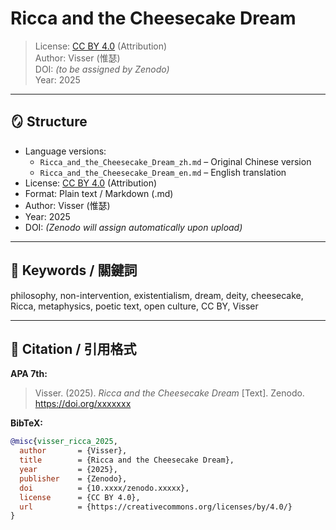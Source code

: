 # Ricca and the Cheesecake Dream

> License: [CC BY 4.0](https://creativecommons.org/licenses/by/4.0/) (Attribution)  
> Author: Visser (惟瑟)  
> DOI: *(to be assigned by Zenodo)*  
> Year: 2025  

---

## 🪞 Structure

- Language versions:
  - `Ricca_and_the_Cheesecake_Dream_zh.md` – Original Chinese version  
  - `Ricca_and_the_Cheesecake_Dream_en.md` – English translation  
- License: [CC BY 4.0](https://creativecommons.org/licenses/by/4.0/) (Attribution)  
- Format: Plain text / Markdown (.md)  
- Author: Visser (惟瑟)  
- Year: 2025  
- DOI: *(Zenodo will assign automatically upon upload)*  

---

## 🧩 Keywords / 關鍵詞
philosophy, non-intervention, existentialism, dream, deity, cheesecake,  
Ricca, metaphysics, poetic text, open culture, CC BY, Visser  

---

## 💬 Citation / 引用格式

**APA 7th:**
> Visser. (2025). *Ricca and the Cheesecake Dream* [Text]. Zenodo. https://doi.org/xxxxxxx

**BibTeX:**
```bibtex
@misc{visser_ricca_2025,
  author       = {Visser},
  title        = {Ricca and the Cheesecake Dream},
  year         = {2025},
  publisher    = {Zenodo},
  doi          = {10.xxxx/zenodo.xxxxx},
  license      = {CC BY 4.0},
  url          = {https://creativecommons.org/licenses/by/4.0/}
}
